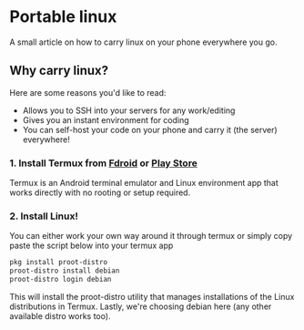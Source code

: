 
# Portable linux

A small article on how to carry linux on your phone everywhere you go. 

## Why carry linux? 
Here are some reasons you'd like to read:
- Allows you to SSH into your servers for any work/editing
- Gives you an instant environment for coding
- You can self-host your code on your phone and carry it (the server) everywhere!
### 1. Install Termux from [Fdroid](https://f-droid.org/en/packages/com.termux/) or  [Play Store](https://play.google.com/store/apps/details?id=com.termux&hl=en_US&gl=US)
Termux is an Android terminal emulator and Linux environment app that works directly with no rooting or setup required.

### 2. Install Linux! 
You can either work your own way around it through termux or simply copy paste the script below into your termux app 
```bash
pkg install proot-distro
proot-distro install debian 
proot-distro login debian 
```
This will install the proot-distro utility that manages installations of the Linux distributions in Termux. Lastly, we're choosing debian here (any other available distro works too).
